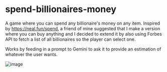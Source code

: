 # spend-billionaires-money
A game where you can spend any billionaire's money on any item. Inspired by https://neal.fun/spend, a friend of mine suggested that I make a version where you can buy anything and I decided to extend it by also using Forbes API to fetch a list of all billionaires so the player can select one.

Works by feeding in a prompt to Gemini to ask it to provide an estimation of whatever the user wants. 

![image](https://github.com/user-attachments/assets/e07b64e2-58dc-4eaf-989a-a17d2894962d)
